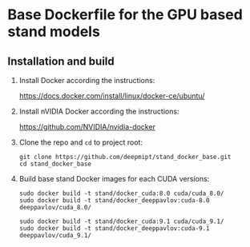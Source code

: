 # Base Dockerfile for the GPU based stand models

## Installation and build

1. Install Docker according the instructions:
   
   https://docs.docker.com/install/linux/docker-ce/ubuntu/
   
2. Install nVIDIA Docker according the instructions:

   https://github.com/NVIDIA/nvidia-docker
   
3. Clone the repo and `cd` to project root:
    ```
    git clone https://github.com/deepmipt/stand_docker_base.git
    cd stand_docker_base
    ```
4. Build base stand Docker images for each CUDA versions:
    ```
    sudo docker build -t stand/docker_cuda:8.0 cuda/cuda_8.0/
    sudo docker build -t stand/docker_deeppavlov:cuda-8.0 deeppavlov/cuda_8.0/
    
    sudo docker build -t stand/docker_cuda:9.1 cuda/cuda_9.1/
    sudo docker build -t stand/docker_deeppavlov:cuda-9.1 deeppavlov/cuda_9.1/
    ```